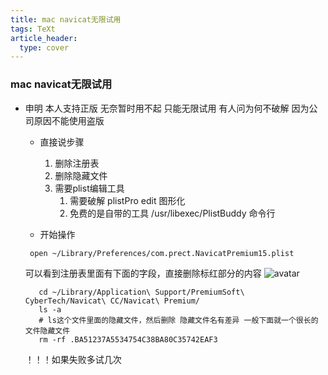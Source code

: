 ```yaml
---
title: mac navicat无限试用
tags: TeXt
article_header:
  type: cover
---
```


### mac navicat无限试用
- 申明  本人支持正版 无奈暂时用不起 只能无限试用 有人问为何不破解 因为公司原因不能使用盗版
   - 直接说步骤
     1. 删除注册表
     2. 删除隐藏文件
     3. 需要plist编辑工具
        1. 需要破解 plistPro edit 图形化
        2. 免费的是自带的工具 /usr/libexec/PlistBuddy 命令行

   - 开始操作
    ```shell
     open ~/Library/Preferences/com.prect.NavicatPremium15.plist
    ```
  可以看到注册表里面有下面的字段，直接删除标红部分的内容
  ![avatar](https://oss-emcsprod-public.modb.pro/wechatSpider/modb_20210521_02e1301c-ba00-11eb-9090-00163e068ecd.png)

  ```shell
     cd ~/Library/Application\ Support/PremiumSoft\ CyberTech/Navicat\ CC/Navicat\ Premium/
     ls -a
     # ls这个文件里面的隐藏文件，然后删除 隐藏文件名有差异 一般下面就一个很长的文件隐藏文件
     rm -rf .BA51237A5534754C38BA80C35742EAF3
  ```
    ！！！如果失败多试几次
<!--more-->
